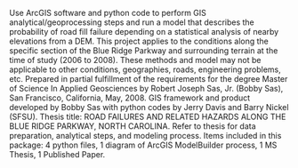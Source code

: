 Use ArcGIS software and python code to perform GIS analytical/geoprocessing steps and run a model that describes the probability of road fill failure depending on a statistical analysis of nearby elevations from a DEM. This project applies to the conditions along the specific section of the Blue Ridge Parkway and surrounding terrain at the time of study (2006 to 2008). These methods and model may not be applicable to other conditions, geographies, roads, engineering problems, etc. 
Prepared in partial fulfillment of the requirements for the degree Master of Science In Applied Geosciences by Robert Joseph Sas, Jr. (Bobby Sas), San Francisco, California, May, 2008. 
GIS framework and product developed by Bobby Sas with python codes by Jerry Davis and Barry Nickel (SFSU). 
Thesis title: ROAD FAILURES AND RELATED HAZARDS ALONG THE BLUE RIDGE PARKWAY, NORTH CAROLINA.
Refer to thesis for data preparation, analytical steps, and modeling process.
Items included in this package: 4 python files, 1 diagram of ArcGIS ModelBuilder process, 1 MS Thesis, 1 Published Paper.
